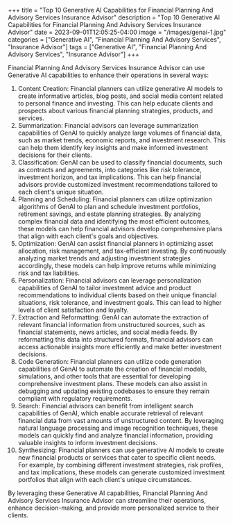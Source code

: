+++
title = "Top 10 Generative AI Capabilities for Financial Planning And Advisory Services Insurance Advisor"
description = "Top 10 Generative AI Capabilities for Financial Planning And Advisory Services Insurance Advisor"
date = 2023-09-01T12:05:25-04:00
image = "/images/genai-1.jpg"
categories = ["Generative AI", "Financial Planning And Advisory Services", "Insurance Advisor"]
tags = ["Generative AI", "Financial Planning And Advisory Services", "Insurance Advisor"]
+++

Financial Planning And Advisory Services Insurance Advisor can use Generative AI capabilities to enhance their operations in several ways:

1. Content Creation: Financial planners can utilize generative AI models to create informative articles, blog posts, and social media content related to personal finance and investing. This can help educate clients and prospects about various financial planning strategies, products, and services.
2. Summarization: Financial advisors can leverage summarization capabilities of GenAI to quickly analyze large volumes of financial data, such as market trends, economic reports, and investment research. This can help them identify key insights and make informed investment decisions for their clients.
3. Classification: GenAI can be used to classify financial documents, such as contracts and agreements, into categories like risk tolerance, investment horizon, and tax implications. This can help financial advisors provide customized investment recommendations tailored to each client's unique situation.
4. Planning and Scheduling: Financial planners can utilize optimization algorithms of GenAI to plan and schedule investment portfolios, retirement savings, and estate planning strategies. By analyzing complex financial data and identifying the most efficient outcomes, these models can help financial advisors develop comprehensive plans that align with each client's goals and objectives.
5. Optimization: GenAI can assist financial planners in optimizing asset allocation, risk management, and tax-efficient investing. By continuously analyzing market trends and adjusting investment strategies accordingly, these models can help improve returns while minimizing risk and tax liabilities.
6. Personalization: Financial advisors can leverage personalization capabilities of GenAI to tailor investment advice and product recommendations to individual clients based on their unique financial situations, risk tolerance, and investment goals. This can lead to higher levels of client satisfaction and loyalty.
7. Extraction and Reformatting: GenAI can automate the extraction of relevant financial information from unstructured sources, such as financial statements, news articles, and social media feeds. By reformatting this data into structured formats, financial advisors can access actionable insights more efficiently and make better investment decisions.
8. Code Generation: Financial planners can utilize code generation capabilities of GenAI to automate the creation of financial models, simulations, and other tools that are essential for developing comprehensive investment plans. These models can also assist in debugging and updating existing codebases to ensure they remain compliant with regulatory requirements.
9. Search: Financial advisors can benefit from intelligent search capabilities of GenAI, which enable accurate retrieval of relevant financial data from vast amounts of unstructured content. By leveraging natural language processing and image recognition techniques, these models can quickly find and analyze financial information, providing valuable insights to inform investment decisions.
10. Synthesizing: Financial planners can use generative AI models to create new financial products or services that cater to specific client needs. For example, by combining different investment strategies, risk profiles, and tax implications, these models can generate customized investment portfolios that align with each client's unique circumstances.

By leveraging these Generative AI capabilities, Financial Planning And Advisory Services Insurance Advisor can streamline their operations, enhance decision-making, and provide more personalized service to their clients.